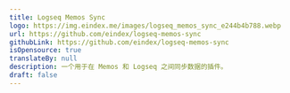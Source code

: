 ```yaml
---
title: Logseq Memos Sync
logo: https://img.eindex.me/images/logseq_memos_sync_e244b4b788.webp
url: https://github.com/eindex/logseq-memos-sync
githubLink: https://github.com/eindex/logseq-memos-sync
isOpensource: true
translateBy: null
description: 一个用于在 Memos 和 Logseq 之间同步数据的插件。
draft: false
---
```

